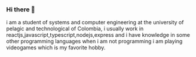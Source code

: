 ### Hi there 👋

i am a student of systems and computer engineering at the university of pelagic and technological of Colombia, i usually work in reactjs,javascript,typescript,nodejs,express and i have knowledge in some other programming languages when i am not programming i am playing videogames which is my favorite hobby.
